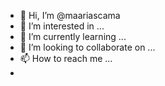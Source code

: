 - 👋 Hi, I’m @maariascama
- 👀 I’m interested in ...
- 🌱 I’m currently learning ...
- 💞️ I’m looking to collaborate on ...
- 📫 How to reach me ...
- 
<!---
maariascama/maariascama is a ✨ special ✨ repository because its `README.md` (this file) appears on your GitHub profile.
You can click the Preview link to take a look at your changes.
--->
